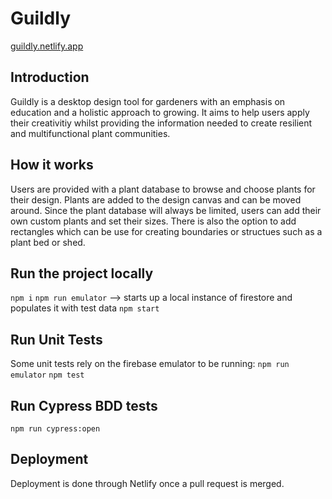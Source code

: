 # Guildly

[guildly.netlify.app](https://guildly.netlify.app/)

## Introduction

Guildly is a desktop design tool for gardeners with an emphasis on education and a holistic approach to growing. It aims to help users apply their creativitiy whilst providing the information needed to create resilient and multifunctional plant communities.

## How it works

Users are provided with a plant database to browse and choose plants for their design. Plants are added to the design canvas and can be moved around. Since the plant database will always be limited, users can add their own custom plants and set their sizes. There is also the option to add rectangles which can be use for creating boundaries or structues such as a plant bed or shed.

## Run the project locally

`npm i`
`npm run emulator` --> starts up a local instance of firestore and populates it with test data
`npm start`

## Run Unit Tests

Some unit tests rely on the firebase emulator to be running:
`npm run emulator`
`npm test`

## Run Cypress BDD tests

`npm run cypress:open`

## Deployment

Deployment is done through Netlify once a pull request is merged.
